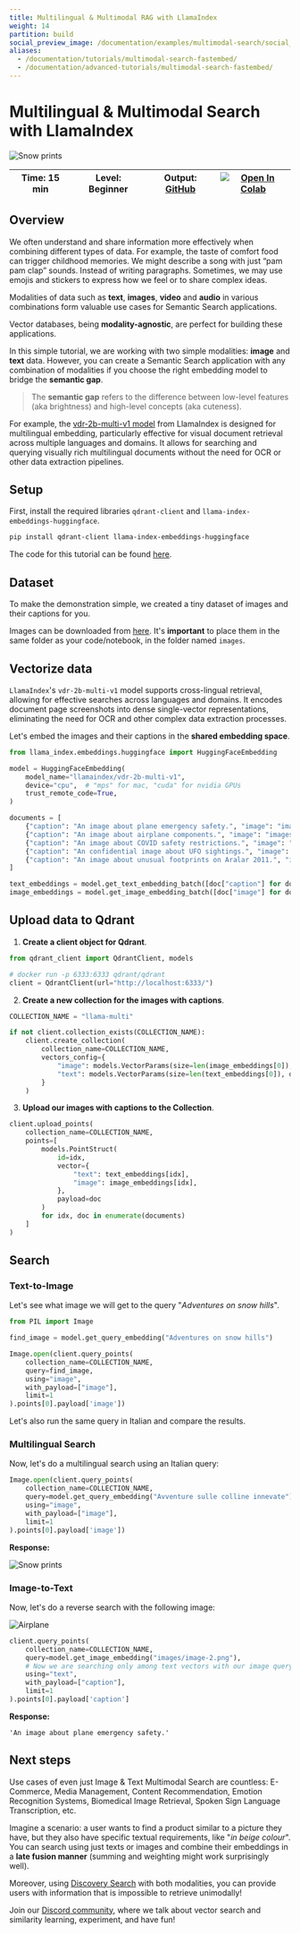 ```yaml
---
title: Multilingual & Multimodal RAG with LlamaIndex
weight: 14
partition: build
social_preview_image: /documentation/examples/multimodal-search/social_preview.png
aliases:
  - /documentation/tutorials/multimodal-search-fastembed/
  - /documentation/advanced-tutorials/multimodal-search-fastembed/
---
```


# Multilingual & Multimodal Search with LlamaIndex

![Snow prints](/documentation/examples/multimodal-search/image-1.png)

| Time: 15 min | Level: Beginner |Output: [GitHub](https://github.com/qdrant/examples/blob/master/multimodal-search/Multimodal_Search_with_LlamaIndex.ipynb)|[![Open In Colab](https://colab.research.google.com/assets/colab-badge.svg)](https://githubtocolab.com/qdrant/examples/blob/master/multimodal-search/Multimodal_Search_with_LlamaIndex.ipynb)   |
| --- | ----------- | ----------- | ----------- |

## Overview

We often understand and share information more effectively when combining different types of data. For example, the taste of comfort food can trigger childhood memories. We might describe a song with just “pam pam clap” sounds. Instead of writing paragraphs. Sometimes, we may use emojis and stickers to express how we feel or to share complex ideas.

Modalities of data such as **text**, **images**, **video** and **audio** in various combinations form valuable use cases for Semantic Search applications.

Vector databases, being **modality-agnostic**, are perfect for building these applications.

In this simple tutorial, we are working with two simple modalities: **image** and **text** data. However, you can create a Semantic Search application with any combination of modalities if you choose the right embedding model to bridge the **semantic gap**.

> The **semantic gap** refers to the difference between low-level features (aka brightness) and high-level concepts (aka cuteness).

For example, the [vdr-2b-multi-v1 model](https://huggingface.co/llamaindex/vdr-2b-multi-v1) from LlamaIndex is designed for multilingual embedding, particularly effective for visual document retrieval across multiple languages and domains. It allows for searching and querying visually rich multilingual documents without the need for OCR or other data extraction pipelines.

## Setup

First, install the required libraries `qdrant-client` and `llama-index-embeddings-huggingface`.

```bash
pip install qdrant-client llama-index-embeddings-huggingface
```

<aside role="status">
The code for this tutorial can be found <a href="https://github.com/qdrant/examples/multimodal-search">here</a>.
</aside>

## Dataset

To make the demonstration simple, we created a tiny dataset of images and their captions for you.

Images can be downloaded from [here](https://github.com/qdrant/examples/tree/master/multimodal-search/images). It's **important** to place them in the same folder as your code/notebook, in the folder named `images`.

## Vectorize data

`LlamaIndex`'s `vdr-2b-multi-v1` model supports cross-lingual retrieval, allowing for effective searches across languages and domains. It encodes document page screenshots into dense single-vector representations, eliminating the need for OCR and other complex data extraction processes.

Let's embed the images and their captions in the **shared embedding space**.

```python
from llama_index.embeddings.huggingface import HuggingFaceEmbedding

model = HuggingFaceEmbedding(
    model_name="llamaindex/vdr-2b-multi-v1",
    device="cpu",  # "mps" for mac, "cuda" for nvidia GPUs
    trust_remote_code=True,
)

documents = [
    {"caption": "An image about plane emergency safety.", "image": "images/image-1.png"},
    {"caption": "An image about airplane components.", "image": "images/image-2.png"},
    {"caption": "An image about COVID safety restrictions.", "image": "images/image-3.png"},
    {"caption": "An confidential image about UFO sightings.", "image": "images/image-4.png"},
    {"caption": "An image about unusual footprints on Aralar 2011.", "image": "images/image-5.png"},
]

text_embeddings = model.get_text_embedding_batch([doc["caption"] for doc in documents])
image_embeddings = model.get_image_embedding_batch([doc["image"] for doc in documents])
```

## Upload data to Qdrant

1. **Create a client object for Qdrant**.

```python
from qdrant_client import QdrantClient, models

# docker run -p 6333:6333 qdrant/qdrant
client = QdrantClient(url="http://localhost:6333/")
```

2. **Create a new collection for the images with captions**.

```python
COLLECTION_NAME = "llama-multi"

if not client.collection_exists(COLLECTION_NAME):
    client.create_collection(
        collection_name=COLLECTION_NAME,
        vectors_config={
            "image": models.VectorParams(size=len(image_embeddings[0]), distance=models.Distance.COSINE),
            "text": models.VectorParams(size=len(text_embeddings[0]), distance=models.Distance.COSINE),
        }
    )
```

3. **Upload our images with captions to the Collection**.

```python
client.upload_points(
    collection_name=COLLECTION_NAME,
    points=[
        models.PointStruct(
            id=idx,
            vector={
                "text": text_embeddings[idx],
                "image": image_embeddings[idx],
            },
            payload=doc
        )
        for idx, doc in enumerate(documents)
    ]
)
```

## Search

### Text-to-Image

Let's see what image we will get to the query "*Adventures on snow hills*".

```python
from PIL import Image

find_image = model.get_query_embedding("Adventures on snow hills")

Image.open(client.query_points(
    collection_name=COLLECTION_NAME,
    query=find_image,
    using="image",
    with_payload=["image"],
    limit=1
).points[0].payload['image'])
```

Let's also run the same query in Italian and compare the results.

### Multilingual Search

Now, let's do a multilingual search using an Italian query:

```python
Image.open(client.query_points(
    collection_name=COLLECTION_NAME,
    query=model.get_query_embedding("Avventure sulle colline innevate"),
    using="image",
    with_payload=["image"],
    limit=1
).points[0].payload['image'])
```

**Response:**

![Snow prints](/documentation/advanced-tutorials/snow-prints.png)

### Image-to-Text

Now, let's do a reverse search with the following image:

![Airplane](/documentation/advanced-tutorials/airplane.png)

```python
client.query_points(
    collection_name=COLLECTION_NAME,
    query=model.get_image_embedding("images/image-2.png"),  
    # Now we are searching only among text vectors with our image query
    using="text",
    with_payload=["caption"],
    limit=1
).points[0].payload['caption']
```

**Response:**

```text
'An image about plane emergency safety.'
```

## Next steps

Use cases of even just Image & Text Multimodal Search are countless: E-Commerce, Media Management, Content Recommendation, Emotion Recognition Systems, Biomedical Image Retrieval, Spoken Sign Language Transcription, etc.

Imagine a scenario: a user wants to find a product similar to a picture they have, but they also have specific textual requirements, like "*in beige colour*". You can search using just texts or images and combine their embeddings in a **late fusion manner** (summing and weighting might work surprisingly well).

Moreover, using [Discovery Search](/articles/discovery-search/) with both modalities, you can provide users with information that is impossible to retrieve unimodally!

Join our [Discord community](https://qdrant.to/discord), where we talk about vector search and similarity learning, experiment, and have fun!
